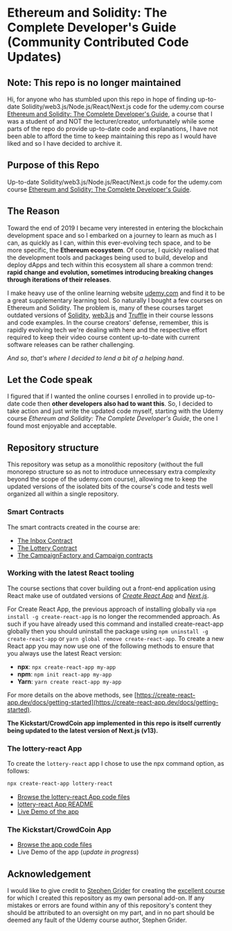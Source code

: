 # Ethereum and Solidity: The Complete Developer's Guide (Community Contributed Code Updates)

## Note: This repo is no longer maintained

Hi, for anyone who has stumbled upon this repo in hope of finding up-to-date Solidity/web3.js/Node.js/React/Next.js code for the udemy.com course [Ethereum and Solidity: The Complete Developer's Guide](https://www.udemy.com/course/ethereum-and-solidity-the-complete-developers-guide/), a course that I was a student of and NOT the lecturer/creator, unfortunately while some parts of the repo do provide up-to-date code and explanations, I have not been able to afford the time to keep maintaining this repo as I would have liked and so I have decided to archive it. 

## Purpose of this Repo

Up-to-date Solidity/web3.js/Node.js/React/Next.js code for the udemy.com course [Ethereum and Solidity: The Complete Developer's Guide](https://www.udemy.com/course/ethereum-and-solidity-the-complete-developers-guide/).

## The Reason

Toward the end of 2019 I became very interested in entering the blockchain development space and so I embarked on a journey to learn as much as I can, as quickly as I can, within this ever-evolving tech space, and to be more specific, the **Ethereum ecosystem**. Of course, I quickly realised that the development tools and packages being used to build, develop and deploy dApps and tech within this ecosystem all share a common trend: **rapid change and evolution, sometimes introducing breaking changes through iterations of their releases**.

I make heavy use of the online learning website [udemy.com](https://www.udemy.com/) and find it to be a great supplementary learning tool. So naturally I bought a few courses on Ethereum and Solidity. The problem is, many of these courses target outdated versions of [Solidity](https://docs.soliditylang.org), [web3.js](https://web3js.readthedocs.io/) and [Truffle](https://www.trufflesuite.com/) in their course lessons and code examples. In the course creators' defense, remember, this is rapidly evolving tech we're dealing with here and the respective effort required to keep their video course content up-to-date with current software releases can be rather challenging.

_And so, that's where I decided to lend a bit of a helping hand_.

## Let the Code speak

I figured that if I wanted the online courses I enrolled in to provide up-to-date code then **other developers also had to want this**. So, I decided to take action and just write the updated code myself, starting with the Udemy course _Ethereum and Solidity: The Complete Developer's Guide_, the one I found most enjoyable and acceptable.

## Repository structure

This repository was setup as a monolithic repository (without the full monorepo structure so as not to introduce unnecessary extra complexity beyond the scope of the udemy.com course), allowing me to keep the updated versions of the isolated bits of the course's code and tests well organized all within a single repository.

### Smart Contracts

The smart contracts created in the course are:

- [The Inbox Contract](/inbox/contracts/Inbox.sol)
- [The Lottery Contract](/lottery/contracts/Lottery.sol)
- [The CampaignFactory and Campaign contracts](/kickstart/ethereum/contracts/Campaign.sol)

### Working with the latest React tooling

The course sections that cover building out a front-end application using React make use of outdated versions of [_Create React App_](https://create-react-app.dev) and [_Next.js_](https://nextjs.org).

For Create React App, the previous approach of installing globally via `npm install -g create-react-app` is no longer the recommended approach. As such if you have already used this command and installed create-react-app globally then you should uninstall the package using `npm uninstall -g create-react-app` or `yarn global remove create-react-app`. To create a new React app you may now use one of the following methods to ensure that you always use the latest React version:

- **npx**: `npx create-react-app my-app`
- **npm**: `npm init react-app my-app`
- **Yarn**: `yarn create react-app my-app`

For more details on the above methods, see [https://create-react-app.dev/docs/getting-started](https://create-react-app.dev/docs/getting-started).

**The Kickstart/CrowdCoin app implemented in this repo is itself currently being updated to the latest version of Next.js (v13).**

### The lottery-react App

To create the `lottery-react` app I chose to use the npx command option, as follows:

```bash
npx create-react-app lottery-react
```

- [Browse the lottery-react App code files](/lottery-react)
- [lottery-react App README](/lottery-react/README.md)
- [Live Demo of the app](https://lottery-react.onrender.com)

### The Kickstart/CrowdCoin App

- [Browse the app code files](/kickstart)
- Live Demo of the app (_update in progress_)

## Acknowledgement

I would like to give credit to [Stephen Grider](https://www.udemy.com/user/sgslo/) for creating the [excellent course](https://www.udemy.com/course/ethereum-and-solidity-the-complete-developers-guide/) for which I created this repository as my own personal add-on. If any mistakes or errors are found within any of this repository's content they should be attributed to an oversight on my part, and in no part should be deemed any fault of the Udemy course author, Stephen Grider.
